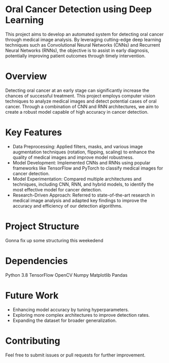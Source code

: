 # Oral Cancer Detection using Deep Learning


This project aims to develop an automated system for detecting oral cancer through medical image analysis. By leveraging cutting-edge deep learning techniques such as Convolutional Neural Networks (CNNs) and Recurrent Neural Networks (RNNs), the objective is to assist in early diagnosis, potentially improving patient outcomes through timely intervention.


# Overview
Detecting oral cancer at an early stage can significantly increase the chances of successful treatment. This project employs computer vision techniques to analyze medical images and detect potential cases of oral cancer. Through a combination of CNN and RNN architectures, we aim to create a robust model capable of high accuracy in cancer detection.

# Key Features
- Data Preprocessing: Applied filters, masks, and various image augmentation techniques (rotation, flipping, scaling) to enhance the quality of medical images and improve model robustness.
- Model Development: Implemented CNNs and RNNs using popular frameworks like TensorFlow and PyTorch to classify medical images for cancer detection.
- Model Experimentation: Compared multiple architectures and techniques, including CNN, RNN, and hybrid models, to identify the most effective model for cancer detection.
- Research-Driven Approach: Referred to state-of-the-art research in medical image analysis and adapted key findings to improve the accuracy and efficiency of our detection algorithms.

# Project Structure

Gonna fix up some structuring this weekedend

# Dependencies

Python 3.8
TensorFlow
OpenCV
Numpy
Matplotlib
Pandas

# Future Work
- Enhancing model accuracy by tuning hyperparameters.
- Exploring more complex architectures to improve detection rates.
- Expanding the dataset for broader generalization.

# Contributing
Feel free to submit issues or pull requests for further improvement.

